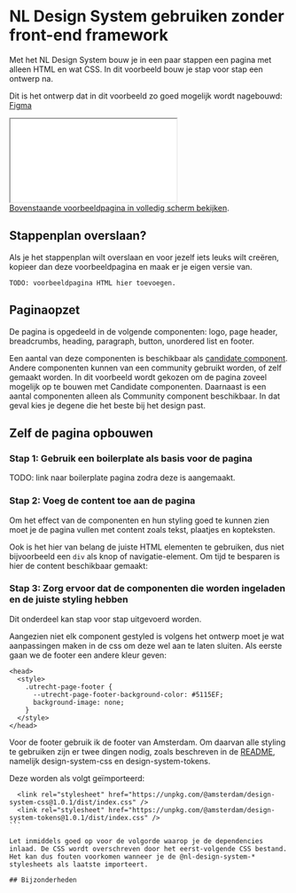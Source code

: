 # NL Design System gebruiken zonder front-end framework

Met het NL Design System bouw je in een paar stappen een pagina met alleen HTML en wat CSS. In dit voorbeeld bouw je stap voor stap een ontwerp na.

Dit is het ontwerp dat in dit voorbeeld zo goed mogelijk wordt nagebouwd: [Figma](https://www.figma.com/design/taAnsV55PVP0cmw18BnMDk/NL-Design-System---Templates---Voorbeeld?node-id=5550-611&t=VX2mUDweS42iaS1D-4)

<div className="utrecht-root" style={{zoom: '50%', width: '100%', height: '1024px'}}>
  <div className="utrecht-body">
    <iframe title="Voorbeeld HTML pagina" style={{width: '100%', height: '1024px'}} src="/examples/zonder-front-end-framework.html"></iframe>
  </div>
</div>
<a href="/examples/zonder-front-end-framework.html" rel="noopener noreferrer">Bovenstaande voorbeeldpagina in volledig scherm bekijken</a>.

## Stappenplan overslaan?

Als je het stappenplan wilt overslaan en voor jezelf iets leuks wilt creëren, kopieer dan deze voorbeeldpagina en maak er je eigen versie van.

```
TODO: voorbeeldpagina HTML hier toevoegen.
```

## Paginaopzet

De pagina is opgedeeld in de volgende componenten: logo, page header, breadcrumbs, heading, paragraph, button, unordered list en footer.

Een aantal van deze componenten is beschikbaar als [candidate component](/componenten/?status=CANDIDATE). Andere componenten kunnen van een community gebruikt worden, of zelf gemaakt worden. In dit voorbeeld wordt gekozen om de pagina zoveel mogelijk op te bouwen met Candidate componenten. Daarnaast is een aantal componenten alleen als Community component beschikbaar. In dat geval kies je degene die het beste bij het design past.

## Zelf de pagina opbouwen

### Stap 1: Gebruik een boilerplate als basis voor de pagina

TODO: link naar boilerplate pagina zodra deze is aangemaakt.

### Stap 2: Voeg de content toe aan de pagina

Om het effect van de componenten en hun styling goed te kunnen zien moet je de pagina vullen met content zoals tekst, plaatjes en kopteksten.

Ook is het hier van belang de juiste HTML elementen te gebruiken, dus niet bijvoorbeeld een `div` als knop of navigatie-element.
Om tijd te besparen is hier de content beschikbaar gemaakt:

### Stap 3: Zorg ervoor dat de componenten die worden ingeladen en de juiste styling hebben

Dit onderdeel kan stap voor stap uitgevoerd worden.

Aangezien niet elk component gestyled is volgens het ontwerp moet je wat aanpassingen maken in de css om deze wel aan te laten sluiten. Als eerste gaan we de footer een andere kleur geven:

```
<head>
  <style>
    .utrecht-page-footer {
      --utrecht-page-footer-background-color: #5115EF;
      background-image: none;
    }
  </style>
</head>
```

Voor de footer gebruik ik de footer van Amsterdam.
Om daarvan alle styling te gebruiken zijn er twee dingen nodig, zoals beschreven in de [README](https://github.com/Amsterdam/design-system/blob/develop/packages/css/README.md), namelijk design-system-css en design-system-tokens.

Deze worden als volgt geïmporteerd:

````
  <link rel="stylesheet" href="https://unpkg.com/@amsterdam/design-system-css@1.0.1/dist/index.css" />
  <link rel="stylesheet" href="https://unpkg.com/@amsterdam/design-system-tokens@1.0.1/dist/index.css" />
```

Let inmiddels goed op voor de volgorde waarop je de dependencies inlaad. De CSS wordt overschreven door het eerst-volgende CSS bestand. Het kan dus fouten voorkomen wanneer je de @nl-design-system-* stylesheets als laatste importeert.

## Bijzonderheden
````
